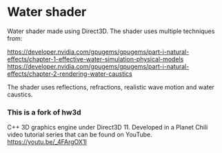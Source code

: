 # Water shader

Water shader made using Direct3D. The shader uses multiple techniques from:

https://developer.nvidia.com/gpugems/gpugems/part-i-natural-effects/chapter-1-effective-water-simulation-physical-models
https://developer.nvidia.com/gpugems/gpugems/part-i-natural-effects/chapter-2-rendering-water-caustics

The shader uses reflections, refractions, realistic wave motion and water caustics.

### This is a fork of hw3d
C++ 3D graphics engine under Direct3D 11. Developed in a Planet Chili video tutorial series that can be found on YouTube. https://youtu.be/_4FArgOX1I
